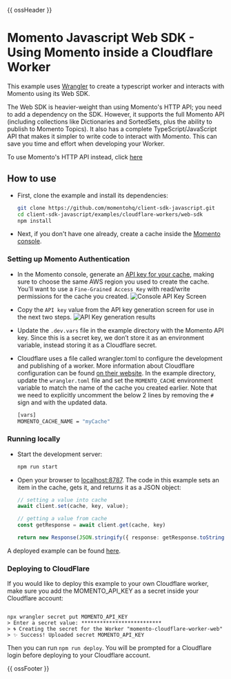 {{ ossHeader }}

# Momento Javascript Web SDK - Using Momento inside a Cloudflare Worker

This example uses
[Wrangler](https://developers.cloudflare.com/workers/wrangler/) to create a
typescript worker and interacts with Momento using its Web SDK.

The Web SDK is heavier-weight than using Momento's HTTP API; you need to add a dependency on the SDK.
However, it supports the full Momento API (including collections like Dictionaries and SortedSets, plus the ability to publish to Momento Topics).
It also has a complete TypeScript/JavaScript API that makes it simpler to write code to interact with Momento. This can save you time
and effort when developing your Worker.

To use Momento's HTTP API instead, click [here](../http-api)

## How to use

- First, clone the example and install its dependencies:

    ```bash
    git clone https://github.com/momentohq/client-sdk-javascript.git
    cd client-sdk-javascript/examples/cloudflare-workers/web-sdk
    npm install
    ```

- Next, if you don't have one already, create a cache inside the [Momento console](https://console.gomomento.com/caches).

### Setting up Momento Authentication

- In the Momento console, generate an [API key for your cache](https://console.gomomento.com/tokens), making sure to choose the same AWS region you used to create the cache. You'll want to use a `Fine-Grained Access Key` with read/write permissions for the cache you created.
   ![Console API Key Screen](https://assets.website-files.com/628fadb065a50abf13a11485/64b97cb50a7e1d8d752ae539_3fU8mYh6gAhMwUYzrLOEiEXQc-KO79zANMtiH141Js2tZydZ7sFxZtr5TWLcC3OzFJTIEMZQOkLtWtBOOTEOEXmpinv1Ah3AC_LdkovI3FU7iUGY_N35cB0op1PXTNHAW0kZ-9wZ6qrCol5wrz_nuA.png)
- Copy the `API key` value from the API key generation screen for use in the next two steps.
   ![API Key generation results](https://assets.website-files.com/628fadb065a50abf13a11485/64b97cb50d9a0db6b03c40e8_JZLnsjtwN5RaGx83NX424WKmvauAuqcUD3YeWLx2LFFIwLiXHupq1XF3MOyggObfaC8LE1fQUN4b-9nDTOwGYUHugfZYqYTK92HybD2X1OsuRF-DxmJKekTWgV0SY0LzWpE9vvA0To8sGmNXkG-geQ.png)
- Update the `.dev.vars` file in the example directory with the Momento API key. Since this is a secret key, we don’t store it as an environment variable, instead storing it as a Cloudflare secret.
- Cloudflare uses a file called wrangler.toml to configure the development and publishing of a worker. More information about Cloudflare configuration can be found [on their website](https://developers.cloudflare.com/workers/wrangler/configuration/). In the example directory, update the `wrangler.toml` file and set the `MOMENTO_CACHE` environment variable to match the name of the cache you created earlier. Note that we need to explicitly uncomment the below 2 lines by removing the `#` sign and with the updated data.

    ```bash
    [vars]
    MOMENTO_CACHE_NAME = "myCache"
    ```

### Running locally

- Start the development server:

    ```bash
    npm run start
    ```

- Open your browser to [localhost:8787](http://localhost:8787). The code in this example sets an item in the cache, gets it, and returns it as a JSON object:

    ```typescript
    // setting a value into cache
    await client.set(cache, key, value);

    // getting a value from cache
    const getResponse = await client.get(cache, key)

    return new Response(JSON.stringify({ response: getResponse.toString() }));
    ```

A deployed example can be found [here](https://momento-cloudflare-worker-web.pratik-37c.workers.dev/).

### Deploying to CloudFlare

If you would like to deploy this example to your own Cloudflare worker, make sure you add the MOMENTO_API_KEY as a secret inside your Cloudflare account:

```shell

npx wrangler secret put MOMENTO_API_KEY
> Enter a secret value: **************************
> 🌀 Creating the secret for the Worker "momento-cloudflare-worker-web"
> ✨ Success! Uploaded secret MOMENTO_API_KEY
```

Then you can run `npm run deploy`. You will be prompted for a Cloudflare login before deploying to your Cloudflare account.

{{ ossFooter }}
